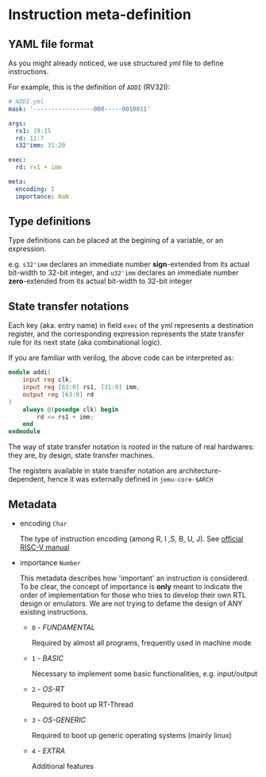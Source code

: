 # Instruction meta-definition

## YAML file format

As you might already noticed, we use structured _yml_ file to define instructions.

For example, this is the definition of `ADDI` (RV32I):

```yml
# ADDI.yml
mask: '-----------------000-----0010011'

args:
  rs1: 19:15
  rd: 11:7
  s32'imm: 31:20

exec:
  rd: rs1 + imm

meta:
  encoding: I
  importance: NaN
```

## Type definitions

Type definitions can be placed at the begining of a variable, or an expression.

e.g. `s32'imm` declares an immediate number **sign**-extended from its actual bit-width to 32-bit integer,
and `u32'imm` declares an immediate number **zero**-extended from its actual bit-width to 32-bit integer

## State transfer notations

Each key (aka. entry name) in field `exec` of the yml represents a destination register, and the corresponding expression represents the state transfer rule for its next state (aka combinational logic).

If you are familiar with verilog, the above code can be interpreted as:

```verilog
module addi(
	input reg clk,
	input reg [63:0] rs1, [31:0] imm,
	output reg [63:0] rd
)
	always @(posedge clk) begin
		rd <= rs1 + imm;
	end
endmodule
```

The way of state transfer notation is rooted in the nature of real hardwares: they are, by design, state transfer machines.

The registers available in state transfer notation are architecture-dependent, hence it was externally defined in `jemu-core-$ARCH`

## Metadata

+ encoding `Char`

	The type of instruction encoding (among R, I ,S, B, U, J).
	See [official RISC-V manual](https://github.com/riscv/riscv-isa-manual/releases/latest)

+ importance `Number`

	This metadata describes how 'important' an instruction is considered.
	To be clear, the concept of importance is **only** meant to indicate the order of implementation for those who tries to develop their own RTL design or emulators. We are not trying to defame the design of ANY existing instructions.

	+ `0` - _FUNDAMENTAL_
	
		Required by almost all programs, frequently used in machine mode
	
	+ `1` - _BASIC_
		
		Necessary to implement some basic functionalities, e.g. input/output
	
	+ `2` - _OS-RT_
		
		Required to boot up RT-Thread
	
	+ `3` - _OS-GENERIC_
		
		Required to boot up generic operating systems (mainly linux)
	
	+ `4` - _EXTRA_
		
		Additional features
